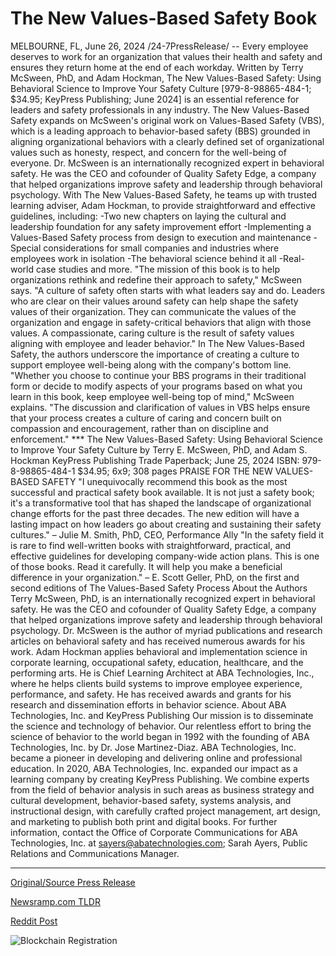 # The New Values-Based Safety Book

MELBOURNE, FL, June 26, 2024 /24-7PressRelease/ -- Every employee deserves to work for an organization that values their health and safety and ensures they return home at the end of each workday.  Written by Terry McSween, PhD, and Adam Hockman, The New Values-Based Safety: Using Behavioral Science to Improve Your Safety Culture [979-8-98865-484-1; $34.95; KeyPress Publishing; June 2024] is an essential reference for leaders and safety professionals in any industry. The New Values-Based Safety expands on McSween's original work on Values-Based Safety (VBS), which is a leading approach to behavior-based safety (BBS) grounded in aligning organizational behaviors with a clearly defined set of organizational values such as honesty, respect, and concern for the well-being of everyone.  Dr. McSween is an internationally recognized expert in behavioral safety. He was the CEO and cofounder of Quality Safety Edge, a company that helped organizations improve safety and leadership through behavioral psychology. With The New Values-Based Safety, he teams up with trusted learning adviser, Adam Hockman, to provide straightforward and effective guidelines, including:  -Two new chapters on laying the cultural and leadership foundation for any safety improvement effort -Implementing a Values-Based Safety process from design to execution and maintenance -Special considerations for small companies and industries where employees work in isolation -The behavioral science behind it all -Real-world case studies and more.  "The mission of this book is to help organizations rethink and redefine their approach to safety," McSween says. "A culture of safety often starts with what leaders say and do. Leaders who are clear on their values around safety can help shape the safety values of their organization. They can communicate the values of the organization and engage in safety-critical behaviors that align with those values. A compassionate, caring culture is the result of safety values aligning with employee and leader behavior."  In The New Values-Based Safety, the authors underscore the importance of creating a culture to support employee well-being along with the company's bottom line.  "Whether you choose to continue your BBS programs in their traditional form or decide to modify aspects of your programs based on what you learn in this book, keep employee well-being top of mind," McSween explains. "The discussion and clarification of values in VBS helps ensure that your process creates a culture of caring and concern built on compassion and encouragement, rather than on discipline and enforcement."  ***  The New Values-Based Safety: Using Behavioral Science to Improve Your Safety Culture by Terry E. McSween, PhD, and Adam S. Hockman  KeyPress Publishing Trade Paperback; June 25, 2024  ISBN: 979-8-98865-484-1 $34.95; 6x9; 308 pages  PRAISE FOR THE NEW VALUES-BASED SAFETY "I unequivocally recommend this book as the most successful and practical safety book available. It is not just a safety book; it's a transformative tool that has shaped the landscape of organizational change efforts for the past three decades. The new edition will have a lasting impact on how leaders go about creating and sustaining their safety cultures." – Julie M. Smith, PhD, CEO, Performance Ally  "In the safety field it is rare to find well-written books with straightforward, practical, and effective guidelines for developing company-wide action plans. This is one of those books. Read it carefully. It will help you make a beneficial difference in your organization." – E. Scott Geller, PhD, on the first and second editions of The Values-Based Safety Process  About the Authors Terry McSween, PhD, is an internationally recognized expert in behavioral safety. He was the CEO and cofounder of Quality Safety Edge, a company that helped organizations improve safety and leadership through behavioral psychology. Dr. McSween is the author of myriad publications and research articles on behavioral safety and has received numerous awards for his work.   Adam Hockman applies behavioral and implementation science in corporate learning, occupational safety, education, healthcare, and the performing arts. He is Chief Learning Architect at ABA Technologies, Inc., where he helps clients build systems to improve employee experience, performance, and safety. He has received awards and grants for his research and dissemination efforts in behavior science.  About ABA Technologies, Inc. and KeyPress Publishing Our mission is to disseminate the science and technology of behavior. Our relentless effort to bring the science of behavior to the world began in 1992 with the founding of ABA Technologies, Inc. by Dr. Jose Martinez-Diaz. ABA Technologies, Inc. became a pioneer in developing and delivering online and professional education. In 2020, ABA Technologies, Inc. expanded our impact as a learning company by creating KeyPress Publishing. We combine experts from the field of behavior analysis in such areas as business strategy and cultural development, behavior-based safety, systems analysis, and instructional design, with carefully crafted project management, art design, and marketing to publish both print and digital books.   For further information, contact the Office of Corporate Communications for ABA Technologies, Inc. at sayers@abatechnologies.com; Sarah Ayers, Public Relations and Communications Manager. 

---

[Original/Source Press Release](https://www.24-7pressrelease.com/press-release/511997/the-new-values-based-safety-book)
                    

[Newsramp.com TLDR](None) 



[Reddit Post](https://www.reddit.com/r/BookNews/comments/1dosm65/new_book_offers_practical_guidelines_to_improve/) 



![Blockchain Registration](https://cdn.newsramp.app/24-7PressRelease/qrcode/246/26/noonslK9.webp)
